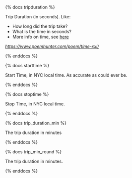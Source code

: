 {% docs tripduration %}

Trip Duration (in seconds). Like:

- How long did the trip take?
- What is the time in seconds?
- More info on time, see [here](https://www.poemhunter.com/poem/time-xxi/)

*https://www.poemhunter.com/poem/time-xxi/*

{% enddocs %}

{% docs starttime %}

Start Time, in NYC local time. As accurate as could ever be.

{% enddocs %}

{% docs stoptime %}

Stop Time, in NYC local time.

{% enddocs %}

{% docs trip_duration_min %}

The trip duration in minutes

{% enddocs %}


{% docs trip_min_round %}

The trip duration in minutes.

{% enddocs %}


